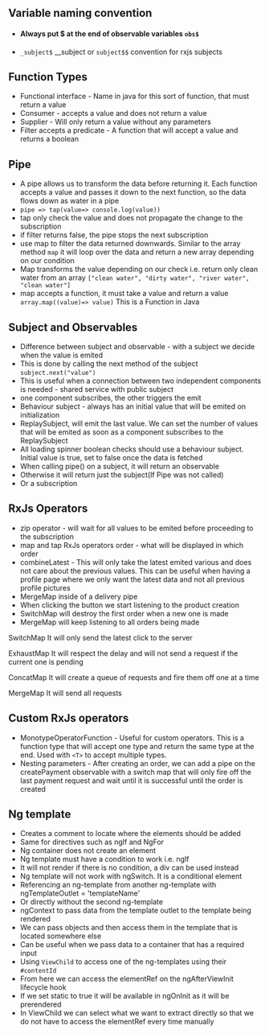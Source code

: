 
## Variable naming convention
- #### Always put $ at the end of observable variables `obs$`
- `_subject$` __subject or `subject$$` convention for rxjs subjects

## Function Types
- Functional interface - Name in java for this sort of function, that must return a value
- Consumer - accepts a value and does not return a value
- Supplier - Will only return a value without any parameters
- Filter accepts a predicate - A function that will accept a value and returns a boolean

## Pipe

- A pipe allows us to transform the data before returning it. Each function accepts a value and passes it down to the next function, so the data flows down as water in a pipe
- `pipe => tap(value=> console.log(value))`
- tap only check the value and does not propagate the change to the subscription
- if filter returns false, the pipe stops the next subscription
- use map to filter the data returned downwards. Similar to the array method `map` it will loop over the data and return a new array depending on our condition
- Map transforms the value depending on our check i.e. return only clean water from an array `["clean water", "dirty water", "river water", "clean water"]`
- map accepts a function, it must take a value and return a value `array.map((value)=> value)` This is a Function in Java


## Subject and Observables
- Difference between subject and observable - with a subject we decide when the value is emited
- This is done by calling the next method of the subject `subject.next("value")`
- This is useful when a connection between two independent components is needed - shared service with public subject
- one component subscribes, the other triggers the emit
- Behaviour subject - always has an initial value that will be emited on initialization
- ReplaySubject, will emit the last value. We can set the number of values that will be emited as soon as a component subscribes to the ReplaySubject
- All loading spinner boolean checks should use a behaviour subject. Initial value is true, set to false once the data is fetched
- When calling pipe() on a subject, it will return an observable 
- Otherwise it will return just the subject(If Pipe was not called)
- Or a subscription 


## RxJs Operators

- zip operator - will wait for all values to be emited before  proceeding to the subscription
- map and tap RxJs operators order - what will be displayed in which order
- combineLatest - This will only take the latest emited various and does not care about the previous values. This can be useful when having a profile page where we only want the latest data and not all previous profile pictures
- MergeMap inside of a delivery pipe
- When clicking the button we start listening to the product creation
- SwitchMap will destroy the first order when a new one is made
- MergeMap will keep listening to all orders being made


SwitchMap It will only send the latest click to the server

ExhaustMap It will respect the delay and will not send a request if the current one is pending

ConcatMap It will create a queue of requests and fire them off one at a time

MergeMap  It will send all requests



## Custom RxJs operators

- MonotypeOperatorFunction - Useful for custom operators. This is a function type that will accept one type and return the same type at the end. Used with `<T>` to accept multiple types. 
- Nesting parameters - After creating an order, we can add a pipe on the createPayment observable with a switch map that will only fire off the last payment request and wait until it is successful until the order is created 

## Ng template
- Creates a comment to locate where the elements should be added
- Same for directives such as ngIf and NgFor
- Ng container does not create an element
- Ng template must have a condition to work i.e. ngIf
- It will not render if there is no condition, a div can be used instead
- Ng template will not work with ngSwitch. It is a conditional element
- Referencing an ng-template from another ng-template with ngTemplateOutlet = 'templateName'
- Or directly without the second ng-template
- ngContext to pass data from the template outlet to the template being rendered
- We can pass objects and then access them in the template that is located somewhere else
- Can be useful when we pass data to a container that has a required input
- Using `ViewChild` to access one of the ng-templates using their `#contentId`
- From here we can access the elementRef on the ngAfterViewInit lifecycle hook
- If we set static to true it will be available in ngOnInit as it will be prerendered
- In ViewChild we can select what we want to extract directly so that we do not have to access the elementRef every time manually







